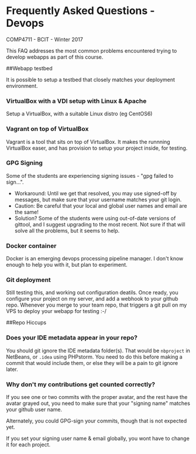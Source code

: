 # Frequently Asked Questions - Devops
COMP4711 - BCIT - Winter 2017

This FAQ addresses the most common problems encountered
trying to develop webapps as part of this course.

##Webapp testbed

It is possible to setup a testbed that closely matches
your deployment environment.

### VirtualBox with a VDI setup with Linux & Apache

Setup a VirtualBox, with a suitable Linux distro (eg CentOS6)

### Vagrant on top of VirtualBox

Vagrant is a tool that sits on top of VirtualBox. 
It makes the runnning VirtualBox easer, and has provision to setup your project
inside, for testing.

### GPG Signing  

Some of the students are experiencing signing issues - "gpg failed to sign...".  
- Workaround: Until we get that resolved, you may use signed-off by messages, but make sure that 
your username matches your git login. 
- Caution: Be careful that your local and global user 
names and email are the same! 
- Solution? Some of the students were using out-of-date versions of gittool,
and I suggest upgrading to the most recent. Not sure if that will solve
all the problems, but it seems to help.

### Docker container

Docker is an emerging devops processing pipeline manager.
I don't know enough to help you with it, but plan to experiment.

### Git deployment

Still testing this, and working out configuration deatils.
Once ready, you configure your project on my server, and add
a webhook to your github repo.
Whenever you merge to your team repo, that triggers a git pull on my VPS
to deploy your webapp for testing :-/

##Repo Hiccups

### Does your IDE metadata appear in your repo?

You should git ignore the IDE metadata folder(s). That would be <code>nbproject</code>
in NetBeans, or <code>.idea</code> using PHPstorm. You need to do this before making
a commit that would include them, or else they will be a pain to git ignore later.

### Why don't my contributions get counted correctly?

If you see one or two commits with the proper avatar, and the rest have the avatar grayed out,
you need to make sure that your "signing name" matches your github user name.

Alternately, you could GPG-sign your commits, though that is not expected yet.

If you set your signing user name & email globally, you wont have to change it for
each project.
